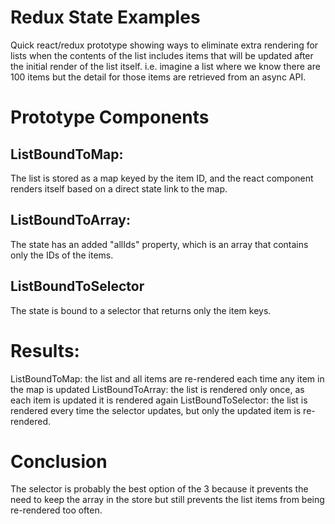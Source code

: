 # Redux State Examples

Quick react/redux prototype showing ways to eliminate extra rendering for lists when the contents of the list includes items that will be updated after the initial render of the list itself. i.e. imagine a list where we know there are 100 items but the detail for those items are retrieved from an async API.

# Prototype Components

## ListBoundToMap:

The list is stored as a map keyed by the item ID, and the react component renders itself based on a direct state link to the map.

## ListBoundToArray:

The state has an added "allIds" property, which is an array that contains only the IDs of the items.

## ListBoundToSelector

The state is bound to a selector that returns only the item keys.

# Results:

ListBoundToMap: the list and all items are re-rendered each time any item in the map is updated
ListBoundToArray: the list is rendered only once, as each item is updated it is rendered again
ListBoundToSelector: the list is rendered every time the selector updates, but only the updated item is re-rendered.

# Conclusion

The selector is probably the best option of the 3 because it prevents the need to keep the array in the store but still prevents the list items from being re-rendered too often.
